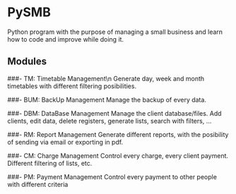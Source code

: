 # PySMB
Python program with the purpose of managing a small business and learn how to code and improve while doing it.

## Modules

###- TM: Timetable Management\n
Generate day, week and month timetables with different filtering posibilities.

###- BUM: BackUp Management
Manage the backup of every data.

###- DBM: DataBase Management
Manage the client database/files. Add clients, edit data, delete registers, generate lists, search with filters, ...

###- RM: Report Management
Generate different reports, with the posibility of sending via email or exporting in pdf.

###- CM: Charge Management
Control every charge, every client payment. Different filtering of lists, etc.

###- PM: Payment Management
Control every payment to other people with different criteria

